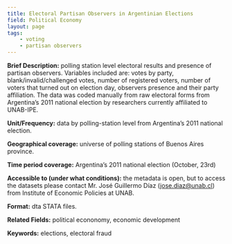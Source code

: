 ```yaml
---
title: Electoral Partisan Observers in Argentinian Elections
field: Political Economy
layout: page
tags:
    - voting
    - partisan observers
---
```


**Brief Description:** polling station level electoral results and presence of partisan observers. Variables included are: votes by party, blank/invalid/challenged votes, number of registered voters, number of voters that turned out on election day, observers presence and their party affiliation. The data was coded manually from raw electoral forms from Argentina’s 2011 national election by researchers currently affiliated to UNAB-IPE. 

**Unit/Frequency:** data by polling-station level from Argentina’s 2011 national election.

**Geographical coverage:** universe of polling stations of Buenos Aires province.

**Time period coverage:** Argentina’s 2011 national election (October, 23rd)

**Accessible to (under what conditions):** the metadata is open, but to access the datasets please contact Mr. José Guillermo Díaz (jose.diaz@unab.cl) from Institute of Economic Policies at UNAB. 

**Format:** dta STATA files.

**Related Fields:** political econonomy, economic development

**Keywords:** elections, electoral fraud
